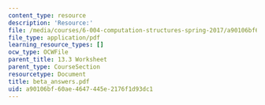 ```yaml
---
content_type: resource
description: 'Resource:'
file: /media/courses/6-004-computation-structures-spring-2017/a90106bf60ae4647445e2176f1d93dc1_beta_answers.pdf
file_type: application/pdf
learning_resource_types: []
ocw_type: OCWFile
parent_title: 13.3 Worksheet
parent_type: CourseSection
resourcetype: Document
title: beta_answers.pdf
uid: a90106bf-60ae-4647-445e-2176f1d93dc1
---
```

